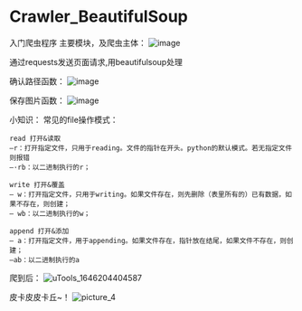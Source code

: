 # Crawler_BeautifulSoup
入门爬虫程序
主要模块，及爬虫主体：
![image](https://user-images.githubusercontent.com/97998239/156313076-c3a2c204-ff4b-4939-b89d-de2d1d4a199c.png)


通过requests发送页面请求,用beautifulsoup处理

确认路径函数：
![image](https://user-images.githubusercontent.com/97998239/156313558-e915f2f5-23e8-468a-8e88-c7a614cd3f83.png)



保存图片函数：
![image](https://user-images.githubusercontent.com/97998239/156313667-8a8b960f-77a5-4bc7-8e1e-402daaf9a283.png)

小知识：
常见的file操作模式：

    read 打开&读取
    –r：打开指定文件，只用于reading。文件的指针在开头。python的默认模式。若无指定文件则报错
    –·rb：以二进制执行的r；

    write 打开&覆盖
    – w：打开指定文件，只用于writing。如果文件存在，则先删除（表里所有的）已有数据，如果不存在，则创建；
    – wb：以二进制执行的w；

    append 打开&添加
    – a：打开指定文件，用于appending。如果文件存在，指针放在结尾，如果文件不存在，则创建；
    –ab：以二进制执行的a

爬到后：
![uTools_1646204404587](https://user-images.githubusercontent.com/97998239/156314241-5a47a65a-bf39-4a50-b5b7-63015a1d41cf.png)

皮卡皮皮卡丘~！
![picture_4](https://user-images.githubusercontent.com/97998239/156314279-dcf18da5-a59b-4265-9597-62afb0bc0f73.jpg)


